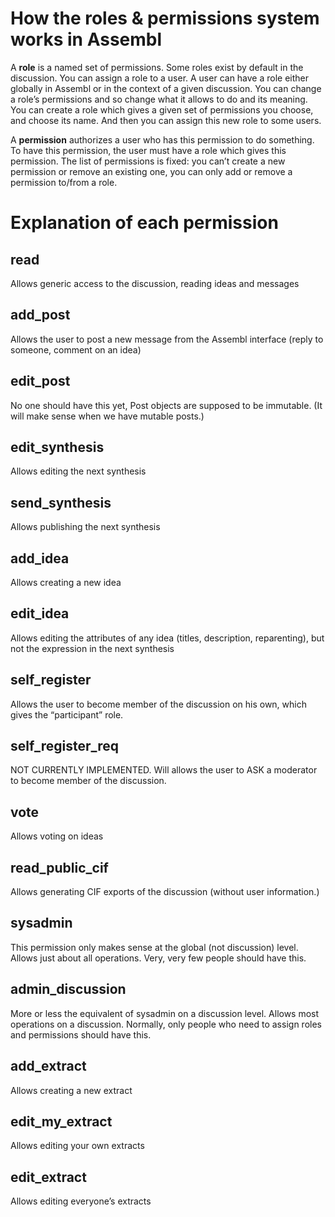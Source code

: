 # How the roles & permissions system works in Assembl

A **role** is a named set of permissions. Some roles exist by default in the discussion. You can assign a role to a user. A user can have a role either globally in Assembl or in the context of a given discussion. You can change a role’s permissions and so change what it allows to do and its meaning. You can create a role which gives a given set of permissions you choose, and choose its name. And then you can assign this new role to some users. 

A **permission** authorizes a user who has this permission to do something. 
To have this permission, the user must have a role which gives this 
permission. The list of permissions is fixed: you can’t create a new permission or remove an existing one, you can only add or remove a permission to/from a role.

# Explanation of each permission

## read
Allows generic access to the discussion, reading ideas and messages
## add_post
Allows the user to post a new message from the Assembl interface (reply to someone, comment on an idea)
## edit_post
No one should have this yet, Post objects are supposed to be immutable. (It will make sense when we have mutable posts.)
## edit_synthesis
Allows editing the next synthesis
## send_synthesis
Allows publishing the next synthesis
## add_idea
Allows creating a new idea
## edit_idea
Allows editing the attributes of any idea (titles, description, reparenting), but not the expression in the next synthesis
## self_register
Allows the user to become member of the discussion on his own, which gives the “participant” role.
## self_register_req
NOT CURRENTLY IMPLEMENTED.  Will allows the user to ASK a moderator to become member of the discussion.
## vote
Allows voting on ideas
## read_public_cif
Allows generating CIF exports of the discussion (without user information.)
## sysadmin
This permission only makes sense at the global (not discussion) level.  Allows just about all operations.  Very, very few people should have this.
## admin_discussion
More or less the equivalent of sysadmin on a discussion level.  Allows most operations on a discussion.  Normally, only people who need to assign roles and permissions should have this.
## add_extract
Allows creating a new extract
## edit_my_extract
Allows editing your own extracts
## edit_extract
Allows editing everyone’s extracts
